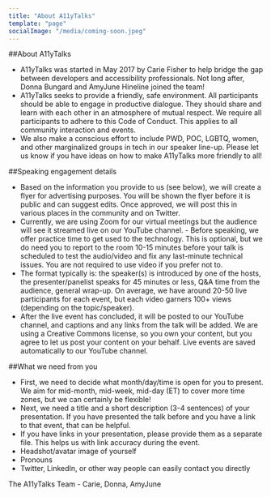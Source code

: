 ```yaml
---
title: "About A11yTalks"
template: "page"
socialImage: "/media/coming-soon.jpeg"
---
```


##About A11yTalks
- A11yTalks was started in May 2017 by Carie Fisher to help bridge the gap between developers and accessibility professionals. Not long after, Donna Bungard and AmyJune Hineline joined the team!
- A11yTalks seeks to provide a friendly, safe environment. All participants should be able to engage in productive dialogue. They should share and learn with each other in an atmosphere of mutual respect. We require all participants to adhere to this Code of Conduct. This applies to all community interaction and events.
- We also make a conscious effort to include PWD, POC, LGBTQ, women, and other marginalized groups in tech in our speaker line-up. Please let us know if you have ideas on how to make A11yTalks more friendly to all!

##Speaking engagement details
- Based on the information you provide to us (see below), we will create a flyer for advertising purposes. You will be shown the flyer before it is public and can suggest edits. Once approved, we will post this in various places in the community and on Twitter.
- Currently, we are using Zoom for our virtual meetings but the audience will see it streamed live on our YouTube channel. - Before speaking, we offer practice time to get used to the technology. This is optional, but we do need you to report to the room 10-15 minutes before your talk is scheduled to test the audio/video and fix any last-minute technical issues. You are not required to use video if you prefer not to.
- The format typically is: the speaker(s) is introduced by one of the hosts, the presenter/panelist speaks for 45 minutes or less, Q&A time from the audience, general wrap-up. On average, we have around 20-50 live participants for each event, but each video garners 100+ views (depending on the topic/speaker).
- After the live event has concluded, it will be posted to our YouTube channel, and captions and any links from the talk will be added. We are using a Creative Commons license, so you own your content, but you agree to let us post your content on your behalf. Live events are saved automatically to our YouTube channel.
 
##What we need from you
- First, we need to decide what month/day/time is open for you to present. We aim for mid-month, mid-week, mid-day (ET) to cover more time zones, but we can certainly be flexible!
- Next, we need a title and a short description (3-4 sentences) of your presentation. If you have presented the talk before and you have a link to that event, that can be helpful.
- If you have links in your presentation, please provide them as a separate file. This helps us with link accuracy during the event.
- Headshot/avatar image of yourself
- Pronouns
- Twitter, LinkedIn, or other way people can easily contact you directly
 
The A11yTalks Team - Carie, Donna, AmyJune
